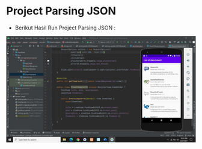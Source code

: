 # Project Parsing JSON

* Berikut Hasil Run Project Parsing JSON :

![img](https://github.com/zaenalmusthofa86/ParsingJSON/blob/main/img/img.JPG)